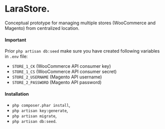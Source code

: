 # LaraStore.
Conceptual prototype for managing multiple stores (WooCommerce and Magento) from centralized location.

#### Important
Prior `php artisan db:seed` make sure you have created following variables in `.env` file:

* `STORE_1_CK` (WooCommerce API consumer key)
* `STORE_1_CS` (WooCommerce API consumer secret)
* `STORE_2_USERNAME` (Magento API username)
* `STORE_2_PASSWORD` (Magento API password)

#### Installation
* `php composer.phar install`,
* `php artisan key:generate`,
* `php artisan migrate`,
* `php artisan db:seed`.
